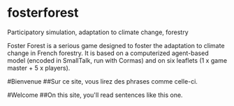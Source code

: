 # fosterforest
Participatory simulation, adaptation to climate change, forestry

Foster Forest is a serious game designed to foster the adaptation to climate change in French forestry. It is based on a computerized agent-based model (encoded in SmallTalk, run with Cormas) and on six leaflets (1 x game master + 5 x players).

#Bienvenue
##Sur ce site, vous lirez des phrases comme celle-ci.

#Welcome
##On this site, you'll read sentences like this one.
